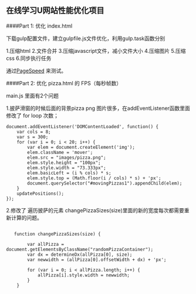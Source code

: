 ## 在线学习U网站性能优化项目


####Part 1: 优化 index.html

下载gulp配置文件，建立gulpfile.js文件优化，利用gulp.task函数分别

1.压缩html
2.文件合并
3.压缩javascript文件，减小文件大小
4.压缩图片
5.压缩css
6.同步执行任务

通过[PageSpeed](https://developers.google.com/speed/pagespeed/insights/ "悬停显示") 来测试。


####Part 2: 优化 pizza.html 的 FPS（每秒帧数）

main.js 里面有2个问题

1.披萨滑窗的时候后面的背景pizza png 图片很多，在addEventListener函数里面修改了 for loop 次数；


```
document.addEventListener('DOMContentLoaded', function() {
    var cols = 8;
    var s = 300;
    for (var i = 0; i < 20; i++) {
        var elem = document.createElement('img');
        elem.className = 'mover';
        elem.src = "images/pizza.png";
        elem.style.height = "100px";
        elem.style.width = "73.333px";
        elem.basicLeft = (i % cols) * s;
        elem.style.top = (Math.floor(i / cols) * s) + 'px';
        document.querySelector("#movingPizzas1").appendChild(elem);
    }
    updatePositions();
});

```
2.修改了 遍历披萨的元素 changePizzaSizes(size)里面的新的宽度每次都需要重新计算的问题。

```

   function changePizzaSizes(size) {

        var allPizza = document.getElementsByClassName("randomPizzaContainer");
        var dx = determineDx(allPizza[0], size);
        var newwidth = (allPizza[0].offsetWidth + dx) + 'px';

        for (var i = 0; i < allPizza.length; i++) {
            allPizza[i].style.width = newwidth;
        }
    }

```